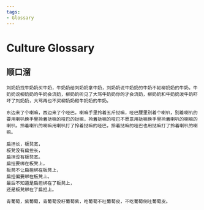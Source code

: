 ```yaml
---
tags:
- Glossary
---
```


# Culture Glossary


## 顺口溜

```
刘奶奶找牛奶奶买牛奶，牛奶奶给刘奶奶拿牛奶，刘奶奶说牛奶奶的牛奶不如柳奶奶的牛奶，牛奶奶说柳奶奶的牛奶会流奶，柳奶奶听见了大骂牛奶奶你的才会流奶，柳奶奶和牛奶奶泼牛奶吓坏了刘奶奶，大骂再也不买柳奶奶和牛奶奶的牛奶。
```

```
东边来了个喇嘛，西边来了个哑巴，喇嘛手里拎着五斤挞嘛，哑巴腰里别着个喇叭，别着喇叭的要用喇叭换手里拎着挞嘛的哑巴的挞嘛，拎着挞嘛的哑巴不愿意用挞嘛换手里拎着喇叭的喇嘛的喇叭。拎着喇叭的喇嘛用喇叭打了拎着挞嘛的哑巴，拎着挞嘛的哑巴也用挞嘛打了拎着喇叭的喇嘛。
```

```
扁担长，板凳宽，
板凳没有扁担长，
扁担没有板凳宽。
扁担要绑在板凳上，
板凳不让扁担绑在板凳上，
扁担偏要绑在板凳上。
最后不知道是扁担绑在了板凳上，
还是板凳绑在了扁担上。
```

```
青葡萄，紫葡萄，青葡萄没籽葡萄紫，吃葡萄不吐葡萄皮，不吃葡萄倒吐葡萄皮。
```
